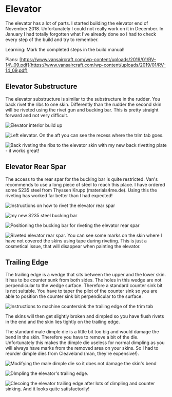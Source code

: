 # Elevator

The elevator has a lot of parts. I started building the elevator end of November 2018. Unfortunately I could not really work on it in December. In January I had totally forgotten what I've already done so I had to check every step of the build and try to remember.

Learning: Mark the completed steps in the build manual!

Plans: [https://www.vansaircraft.com/wp-content/uploads/2019/01/RV-14\_09.pdf](https://www.vansaircraft.com/wp-content/uploads/2019/01/RV-14_09.pdf)

## Elevator Substructure

The elevator substructure is similar to the substructure in the rudder. You back rivet the ribs to one skin. Differently than the rudder the second skin will be riveted using the rivet gun and bucking bar. This is pretty straight forward and not very difficult.

![Elevator interior build up](../.gitbook/assets/20181208_215742.jpg)

![Left elevator. On the aft you can see the recess where the trim tab goes.](../.gitbook/assets/20181209_171022.jpg)

![Back riveting the ribs to the elevator skin with my new back rivetting plate - it works great!](../.gitbook/assets/20190209_215507.jpg)

## Elevator Rear Spar

The access to the rear spar for the bucking bar is quite restricted. Van's recommends to use a long piece of steel to reach this place. I have ordered some S235 steel from Thyssen Krupp \(materials4me.de\). Using this the riveting has worked far better than I had expected!



![Instructions on how to rivet the elevator rear spar](../.gitbook/assets/bildschirmfoto-vom-2019-02-27-15-02-40.png)

![my new S235 steel bucking bar](../.gitbook/assets/whatsapp-image-2019-02-23-at-16.18.49.jpeg)

![Positioning the bucking bar for riveting the elevator rear spar](../.gitbook/assets/whatsapp-image-2019-02-23-at-16.18.49-1.jpeg)

![Riveted elevator rear spar. You can see some marks on the skin where I have not covered the skins using tape during riveting. This is just a cosmetical issue, that will disappear when painting the elevator.](../.gitbook/assets/whatsapp-image-2019-02-23-at-16.18.49-2.jpeg)

## Trailing Edge

The trailing edge is a wedge that sits between the upper and the lower skin. It has to be counter sunk from both sides. The holes in this wedge are not perpendicular to the wedge surface. Therefore a standard counter sink bit is not suitable. You have to taper the pilot of the counter sink so you are able to position the counter sink bit perpendicular to the surface.

![Instructions to machine countersink the trailing edge of the trim tab](../.gitbook/assets/bildschirmfoto-vom-2019-02-27-14-54-49.png)

The skins will then get slightly broken and dimpled so you have flush rivets in the end and the skin lies tightly on the trailing edge.

The standard male dimple die is a little bit too big and would damage the bend in the skin. Therefore you have to remove a bit of the die. Unfortunately this makes the dimple die useless for normal dimpling as you will always have marks from the removed area on your skins. So I had to reorder dimple dies from Cleaveland \(man, they're expensive!\).

![Modifying the male dimple die so it does not damage the skin&apos;s bend](../.gitbook/assets/bildschirmfoto-vom-2019-02-27-15-31-22.png)

![DImpling the elevator&apos;s trailing edge.](../.gitbook/assets/20190212_210217.jpg)

![Clecoing the elevator trailing edge after lots of dimpling and counter sinking. And it looks quite satisfactorily!](../.gitbook/assets/20190212_215048.jpg)

